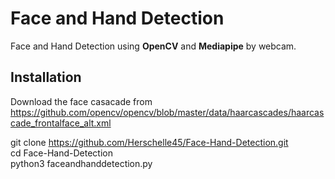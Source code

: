 # Face and Hand Detection
Face and Hand Detection using **OpenCV** and **Mediapipe** by webcam. 

## Installation 

Download the face casacade from https://github.com/opencv/opencv/blob/master/data/haarcascades/haarcascade_frontalface_alt.xml

git clone https://github.com/Herschelle45/Face-Hand-Detection.git<br/>
cd Face-Hand-Detection<br/>
python3 faceandhanddetection.py
